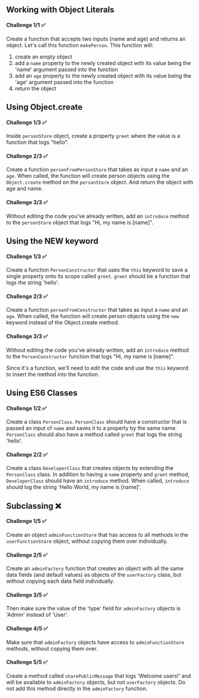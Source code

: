## Working with Object Literals

#### Challenge 1/1 ✅

Create a function that accepts two inputs (name and age) and returns an object. Let's call this function `makePerson`. This function will:

1. create an empty object
2. add a `name` property to the newly created object with its value being the 'name' argument passed into the function
3. add an `age` property to the newly created object with its value being the 'age' argument passed into the function
4. return the object

## Using Object.create

#### Challenge 1/3 ✅

Inside `personStore` object, create a property `greet` where the value is a function that logs "hello".

#### Challenge 2/3 ✅

Create a function `personFromPersonStore` that takes as input a `name` and an `age`. When called, the function will create person objects using the `Object.create` method on the `personStore` object. And return the object with age and name.

#### Challenge 3/3 ✅

Without editing the code you've already written, add an `introduce` method to the `personStore` object that logs "Hi, my name is [name]".

## Using the NEW keyword

#### Challenge 1/3 ✅

Create a function `PersonConstructor` that uses the `this` keyword to save a single property onto its scope called `greet`. `greet` should be a function that logs the string 'hello'.

#### Challenge 2/3 ✅

Create a function `personFromConstructor` that takes as input a `name` and an `age`. When called, the function will create person objects using the `new` keyword instead of the Object.create method.

#### Challenge 3/3 ✅

Without editing the code you've already written, add an `introduce` method to the `PersonConstructor` function that logs "Hi, my name is [name]".

Since it's a function, we'll need to edit the code and use the `this` keyword to insert the method into the function.

## Using ES6 Classes

#### Challenge 1/2 ✅

Create a class `PersonClass`. `PersonClass` should have a constructor that is passed an input of `name` and saves it to a property by the same name. `PersonClass` should also have a method called `greet` that logs the string 'hello'.

#### Challenge 2/2 ✅

Create a class `DeveloperClass` that creates objects by extending the `PersonClass` class. In addition to having a `name` property and `greet` method, `DeveloperClass` should have an `introduce` method. When called, `introduce` should log the string 'Hello World, my name is [name]'.

## Subclassing ❌

#### Challenge 1/5 ✅

Create an object `adminFunctionStore` that has access to all methods in the `userFunctionStore` object, without copying them over individually.

#### Challenge 2/5 ✅

Create an `adminFactory` function that creates an object with all the same data fields (and default values) as objects of the `userFactory` class, but without copying each data field individually.

#### Challenge 3/5 ✅

Then make sure the value of the 'type' field for `adminFactory` objects is 'Admin' instead of 'User'.

#### Challenge 4/5 ✅

Make sure that `adminFactory` objects have access to `adminFunctionStore` methods, without copying them over.

#### Challenge 5/5 ✅

Create a method called `sharePublicMessage` that logs 'Welcome users!' and will be available to `adminFactory` objects, but not `userFactory` objects. Do not add this method directly in the `adminFactory` function.
